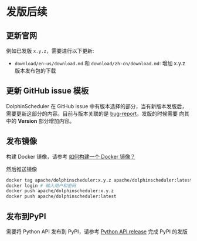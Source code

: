 # 发版后续

## 更新官网

例如已发版 `x.y.z`，需要进行以下更新:

- `download/en-us/download.md` 和 `download/zh-cn/download.md`: 增加 x.y.z 版本发布包的下载

## 更新 GitHub issue 模板

DolphinScheduler 在 GitHub issue 中有版本选择的部分，当有新版本发版后，需要更新这部分的内容。目前与版本关联的是
[bug-report](https://github.com/apache/dolphinscheduler/blob/dev/.github/ISSUE_TEMPLATE/bug-report.yml)，发版的时候需要
向其中的 **Version** 部分增加内容。

## 发布镜像

构建 Docker 镜像，请参考 [如何构建一个 Docker 镜像？](https://dolphinscheduler.apache.org/zh-cn/docs/latest/user_doc/guide/installation/docker.html)

然后推送镜像

```bash
docker tag apache/dolphinscheduler:x.y.z apache/dolphinscheduler:latest
docker login # 输入用户和密码
docker push apache/dolphinscheduler:x.y.z
docker push apache/dolphinscheduler:latest
```

## 发布到PyPI

需要将 Python API 发布到 PyPI，请参考 [Python API release](https://github.com/apache/dolphinscheduler/blob/dev/dolphinscheduler-python/pydolphinscheduler/RELEASE.md#to-pypi)
完成 PyPI 的发版
